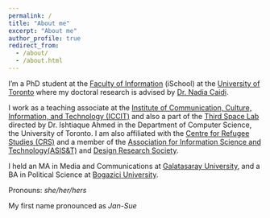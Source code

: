 ```yaml
---
permalink: /
title: "About me"
excerpt: "About me"
author_profile: true
redirect_from: 
  - /about/
  - /about.html
---
```


I’m a PhD student at the [Faculty of Information](https://ischool.utoronto.ca/) (iSchool) at the [University of Toronto](https://www.utoronto.ca) where my doctoral research is advised by [Dr. Nadia Caidi](https://caidi.ischool.utoronto.ca).

I work as a teaching associate at the [Institute of Communication, Culture, Information, and Technology (ICCIT)](https://www.utm.utoronto.ca/iccit/institute-communication-culture-information-and-technology) and also a part of the [Third Space Lab](https://thirdspace.toronto.edu/) directed by Dr. Ishtiaque Ahmed in the Department of Computer Science, the University of Toronto. I am also affiliated with the [Centre for Refugee Studies (CRS)](https://crs.info.yorku.ca) and a member of the [Association for Information Science and Technology(ASIS&T)](https://www.asist.org) and [Design Research Society](https://www.designresearchsociety.org/cpages/home).

I held an MA in Media and Communications at [Galatasaray University](https://www.gsu.edu.tr/fr/), and a BA in Political Science at [Bogazici University](http://www.boun.edu.tr/en-US).

Pronouns: _she/her/hers_

My first name pronounced as _Jan-Sue_





